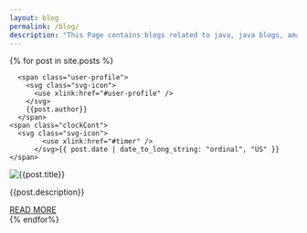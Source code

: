 ```yaml
---
layout: blog
permalink: /blog/
description: "This Page contains blogs related to java, java blogs, amazon S3 blogs"
---
```

<div id="blog-posts">
<div class="grid-container">
{% for post in site.posts %}
<div class="card">
  <div class="card-info">
    
      <span class="user-profile">
        <svg class="svg-icon">
          <use xlink:href="#user-profile" />
        </svg>
        {{post.author}}
      </span>  
    <span class="clockCont"> 
      <svg class="svg-icon">
            <use xlink:href="#timer" />
          </svg>{{ post.date | date_to_long_string: "ordinal", "US" }}</span>
  </div>
  <div class="bg-img test">
    <img alt="{{post.title}}" src="{{post.image}}">
  </div>
  <div class="content">    
    <p>{{post.description}}</p>
    <a href='{{post.url}}'> READ MORE</a>
  </div>
</div>
{% endfor%}
</div>
</div>
